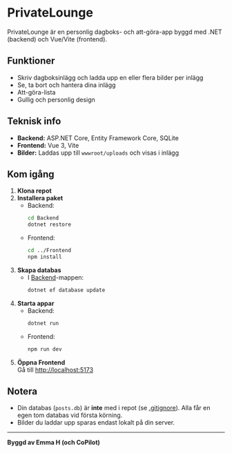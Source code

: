 # PrivateLounge

PrivateLounge är en personlig dagboks- och att-göra-app byggd med .NET (backend) och Vue/Vite (frontend).

## Funktioner

- Skriv dagboksinlägg och ladda upp en eller flera bilder per inlägg
- Se, ta bort och hantera dina inlägg
- Att-göra-lista
- Gullig och personlig design

## Teknisk info

- **Backend:** ASP.NET Core, Entity Framework Core, SQLite
- **Frontend:** Vue 3, Vite
- **Bilder:** Laddas upp till `wwwroot/uploads` och visas i inlägg

## Kom igång

1. **Klona repot**
2. **Installera paket**
   - Backend:  
     ```sh
     cd Backend
     dotnet restore
     ```
   - Frontend:  
     ```sh
     cd ../Frontend
     npm install
     ```
3. **Skapa databas**
   - I [Backend](http://_vscodecontentref_/0)-mappen:  
     ```sh
     dotnet ef database update
     ```
4. **Starta appar**
   - Backend:  
     ```sh
     dotnet run
     ```
   - Frontend:  
     ```sh
     npm run dev
     ```
5. **Öppna Frontend**  
   Gå till [http://localhost:5173](http://localhost:5173)

## Notera

- Din databas (`posts.db`) är **inte** med i repot (se [.gitignore](http://_vscodecontentref_/1)). Alla får en egen tom databas vid första körning.
- Bilder du laddar upp sparas endast lokalt på din server.

---

**Byggd av Emma H (och CoPilot)**